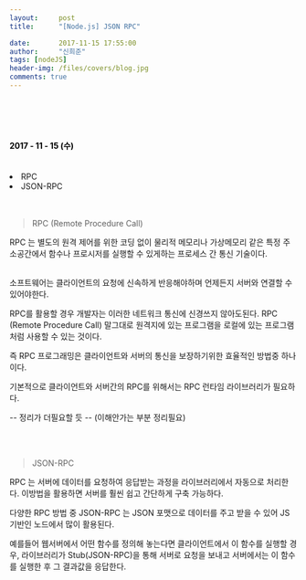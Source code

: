```yaml
---
layout:     post
title:      "[Node.js] JSON RPC"

date:       2017-11-15 17:55:00
author:     "신희준"
tags: [nodeJS]
header-img: /files/covers/blog.jpg
comments: true
---
```


<head>
 <meta property="og:type" content="website">
 <meta property="og:title" content="노드js JSON RPC">
 <meta property="og:description" content="노드js JSON RPC">
 <meta property="og:url" content="http://shj7242.github.io/2017/11/15/Nodejs5/">

 <meta name="twitter:card" content="summary">
  <meta name="twitter:title" content="노드js JSON RPC">
  <meta name="twitter:description" content="노드js JSON RPC">
  <meta name="FACEBOOK:domain" content="http://shj7242.github.io/2017/11/15/Nodejs5/">
  <meta name="facebook:card" content="summary">
   <meta name="facebook:title" content="노드js JSON RPC">
   <meta name="facebook:description" content="노드js JSON RPC">
   <meta name="facebook:domain" content="http://shj7242.github.io/2017/11/15/Nodejs5/">


 </head>

<br>
<H4 style ="font-weight:bold; color:black;"> </H4>
<br>
<H4 style ="font-weight:bold; color : black">2017 - 11 - 15 (수)</H4>
<br>
<li>RPC</li>
<li>JSON-RPC</li>

<br>
<br>

> RPC (Remote Procedure Call)


RPC 는 별도의 원격 제어를 위한 코딩 없이 물리적 메모리나 가상메모리 같은 특정 주소공간에서 함수나 프로시저를 실행할 수 있게하는 프로세스 간 통신 기술이다.

<br>
소프트웨어는 클라이언트의 요청에 신속하게 반응해야하며 언제든지 서버와 연결할 수 있어야한다.

RPC를 활용할 경우 개발자는 이러한 네트워크 통신에 신경쓰지 않아도된다. RPC (Remote Procedure Call) 말그대로 원격지에 있는 프로그램을 로컬에 있는 프로그램처럼 사용할 수 있는 것이다.

즉 RPC 프로그래밍은 클라이언트와 서버의 통신을 보장하기위한 효율적인 방법중 하나이다.

기본적으로 클라이언트와 서버간의 RPC를 위해서는 RPC 런타임 라이브러리가 필요하다.

-- 정리가 더필요할 듯 -- (이해안가는 부분 정리필요)

<br><br>

> JSON-RPC

RPC 는 서버에 데이터를 요청하여 응답받는 과정을 라이브러리에서 자동으로 처리한다. 이방법을 활용하면 서버를 훨씬 쉽고 간단하게 구축 가능하다.

다양한 RPC 방법 중 JSON-RPC 는 JSON 포맷으로 데이터를 주고 받을 수 있어 JS 기반인 노드에서 많이 활용된다.

예를들어 웹서버에서 어떤 함수를 정의해 놓는다면 클라이언트에서 이 함수를 실행할 경우, 라이브러리가 Stub(JSON-RPC)을 통해 서버로 요청을 보내고 서버에서는 이 함수를 실행한 후 그 결과값을 응답한다.

